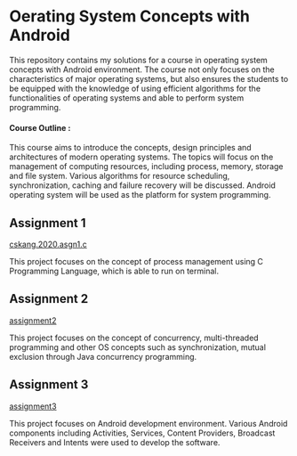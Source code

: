 # Oerating System Concepts with Android

This repository contains my solutions for a course in operating system concepts with Android environment. The course not only focuses on the characteristics of major operating systems, but also ensures the students to be equipped with the knowledge of using efficient algorithms for the functionalities of operating systems and able to perform system programming.


#### Course Outline : 
This course aims to introduce the concepts, design principles and architectures of modern operating systems. The topics will focus on the management of computing resources, including process, memory, storage and file system. Various algorithms for resource scheduling, synchronization, caching and failure recovery will be discussed. Android operating system will be used as the platform for system programming.

## Assignment 1
[cskang.2020.asgn1.c](https://github.com/cskang0121/operating-system-concepts-with-android/blob/main/assignment_1/cskang.2020.asgn1.c)

This project focuses on the concept of process management using C Programming Language, which is able to run on terminal.

## Assignment 2
[assignment2](https://github.com/cskang0121/operating-system-concepts-with-android/tree/main/assignment_2)

This project focuses on the concept of concurrency, multi-threaded programming and other OS concepts such as synchronization, mutual exclusion through Java concurrency programming.

## Assignment 3
[assignment3](https://github.com/cskang0121/operating-system-concepts-with-android/tree/main/assignment_3)

This project focuses on Android development environment. Various Android components including Activities, Services,
Content Providers, Broadcast Receivers and Intents were used to develop the software.

